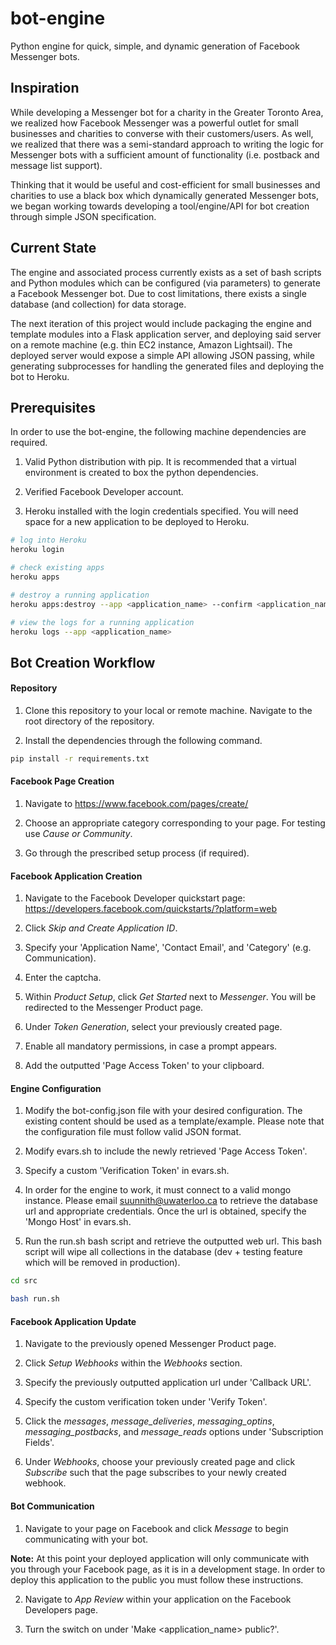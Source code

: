 # bot-engine

Python engine for quick, simple, and dynamic generation of Facebook Messenger bots.

## Inspiration
While developing a Messenger bot for a charity in the Greater Toronto Area, we realized how Facebook Messenger was a powerful outlet for small businesses and charities to converse with their customers/users. As well, we realized that there was a semi-standard approach to writing the logic for Messenger bots with a sufficient amount of functionality (i.e. postback and message list support).

Thinking that it would be useful and cost-efficient for small businesses and charities to use a black box which dynamically generated Messenger bots, we began working towards developing a tool/engine/API for bot creation through simple JSON specification.

## Current State

The engine and associated process currently exists as a set of bash scripts and Python modules which can be configured (via parameters) to generate a Facebook Messenger bot. Due to cost limitations, there exists a single database (and collection) for data storage. 

The next iteration of this project would include packaging the engine and template modules into a Flask application server, and deploying said server on a remote machine (e.g. thin EC2 instance, Amazon Lightsail). The deployed server would expose a simple API allowing JSON passing, while generating subprocesses for handling the generated files and deploying the bot to Heroku.

## Prerequisites
In order to use the bot-engine, the following machine dependencies are required.

1. Valid Python distribution with pip. It is recommended that a virtual environment is created to box the python dependencies.

2. Verified Facebook Developer account.

3. Heroku installed with the login credentials specified. You will need space for a new application to be deployed to Heroku.

```bash
# log into Heroku 
heroku login

# check existing apps
heroku apps

# destroy a running application
heroku apps:destroy --app <application_name> --confirm <application_name>

# view the logs for a running application
heroku logs --app <application_name>
```

## Bot Creation Workflow

#### Repository

1. Clone this repository to your local or remote machine. Navigate to the root directory of the repository.

2. Install the dependencies through the following command.

```bash
pip install -r requirements.txt
```

#### Facebook Page Creation

1. Navigate to https://www.facebook.com/pages/create/

2. Choose an appropriate category corresponding to your page. For testing use *Cause or Community*.

3. Go through the prescribed setup process (if required).

#### Facebook Application Creation

1. Navigate to the Facebook Developer quickstart page: https://developers.facebook.com/quickstarts/?platform=web

2. Click *Skip and Create Application ID*.

3. Specify your 'Application Name', 'Contact Email', and 'Category' (e.g. Communication).

4. Enter the captcha.

5. Within *Product Setup*, click *Get Started* next to *Messenger*. You will be redirected to the Messenger Product page.

6. Under *Token Generation*, select your previously created page.

7. Enable all mandatory permissions, in case a prompt appears.

8. Add the outputted 'Page Access Token' to your clipboard.

#### Engine Configuration

1. Modify the bot-config.json file with your desired configuration. The existing content should be used as a template/example. Please note that the configuration file must follow valid JSON format.

2. Modify evars.sh to include the newly retrieved 'Page Access Token'.

3. Specify a custom 'Verification Token' in evars.sh.

4. In order for the engine to work, it must connect to a valid mongo instance. Please email suunnith@uwaterloo.ca to retrieve the database url and appropriate credentials. Once the url is obtained, specify the 'Mongo Host' in evars.sh.

5. Run the run.sh bash script and retrieve the outputted web url. This bash script will wipe all collections in the database (dev + testing feature which will be removed in production).

```bash
cd src

bash run.sh
```

#### Facebook Application Update

1. Navigate to the previously opened Messenger Product page. 

2. Click *Setup Webhooks* within the *Webhooks* section.

3. Specify the previously outputted application url under 'Callback URL'.

4. Specify the custom verification token under 'Verify Token'.

5. Click the *messages*, *message_deliveries*, *messaging_optins*, *messaging_postbacks*, and *message_reads* options under 'Subscription Fields'.

6. Under *Webhooks*, choose your previously created page and click *Subscribe* such that the page subscribes to your newly created webhook.

#### Bot Communication

1. Navigate to your page on Facebook and click *Message* to begin communicating with your bot.

**Note:** At this point your deployed application will only communicate with you through your Facebook page, as it is in a development stage. In order to deploy this application to the public you must follow these instructions.

2. Navigate to *App Review* within your application on the Facebook Developers page.

3. Turn the switch on under 'Make <application_name> public?'.
